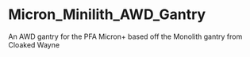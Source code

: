 # Micron_Minilith_AWD_Gantry
 An AWD gantry for the PFA Micron+ based off the Monolith gantry from Cloaked Wayne
